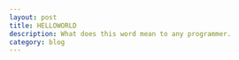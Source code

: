 ```yaml
---
layout: post
title: HELLOWORLD
description: What does this word mean to any programmer.
category: blog
---
```






[Wildflame]:    http://www.wildflame.com  "Wildflame"
